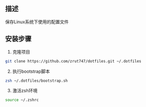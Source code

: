 ## 描述

保存Linux系统下使用的配置文件

## 安装步骤

1. 克隆项目

```bash
git clone https://github.com/zrut747/dotfiles.git ~/.dotfiles
```

2. 执行bootstrap脚本

```bash
zsh ~/.dotfiles/bootstrap.sh
```

3. 激活zsh环境

```bash
source ~/.zshrc
```
